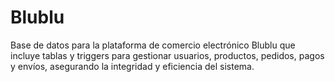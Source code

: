 # Blublu
Base de datos para la plataforma de comercio electrónico Blublu que incluye tablas y triggers para gestionar usuarios, productos, pedidos, pagos y envíos, asegurando la integridad y eficiencia del sistema.
